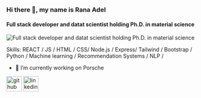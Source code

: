 ### Hi there 👋, my name is Rana Adel
#### Full stack developer and datat scientist holding Ph.D. in material science
![Full stack developer and datat scientist holding Ph.D. in material science](https://arturssmirnovs.github.io/github-profile-readme-generator/images/banner.png)


Skills: REACT / JS / HTML / CSS/ Node.js / Express/ Tailwind / Bootstrap / Python / Machine learning / Recommendation Systems / NLP / 

- 🔭 I’m currently working on Porsche 


[<img src='https://cdn.jsdelivr.net/npm/simple-icons@3.0.1/icons/github.svg' alt='github' height='40'>](https://github.com/RoadRana)  [<img src='https://cdn.jsdelivr.net/npm/simple-icons@3.0.1/icons/linkedin.svg' alt='linkedin' height='40'>](https://www.linkedin.com/in/https://www.linkedin.com/in/rana-adel-794337a7//)  

